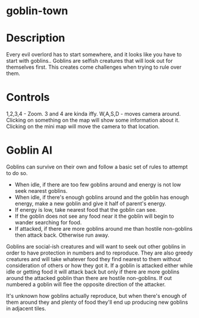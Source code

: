 # goblin-town

# Description
Every evil overlord has to start somewhere, and it looks like you have to start with goblins..
Goblins are selfish creatures that will look out for themselves first.  This creates come challenges when trying to rule over them.

# Controls

1,2,3,4 - Zoom.  3 and 4 are kinda iffy.
W,A,S,D - moves camera around.
Clicking on something on the map will show some information about it.
Clicking on the mini map will move the camera to that location.


# Goblin AI
Goblins can survive on their own and follow a basic set of rules to attempt to do so.
- When idle, if there are too few goblins around and energy is not low seek nearest goblins.
- When idle, if there's enough goblins around and the goblin has enough energy, make a new goblin and give it half of parent's energy.
- If energy is low, take nearest food that the goblin can see.
- If the goblin does not see any food near it the goblin will begin to wander searching for food.
- If attacked, if there are more goblins around me than hostile non-goblins then attack back.  Otherwise run away.

Goblins are social-ish creatures and will want to seek out other goblins in order to have protection in numbers and to reproduce.  They are also greedy creatures and will take whatever food they find nearest to them without consideration of others or how they got it.  If a goblin is attacked either while idle or getting food it will attack back but only if there are more goblins around the attacked goblin than there are hostile non-goblins.  If out numbered a goblin will flee the opposite direction of the attacker.

It's unknown how goblins actually reproduce, but when there's enough of them around they and plenty of food they'll end up producing new goblins in adjacent tiles.